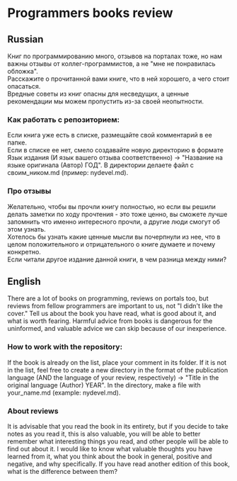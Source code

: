 # Programmers books review

## Russian
Книг по программированию много, отзывов на порталах тоже, но нам важны отзывы от коллег-программистов, а не "мне не понравилась обложка".  
Расскажите о прочитанной вами книге, что в ней хорошего, а чего стоит опасаться.  
Вредные советы из книг опасны для несведущих, а ценные рекомендации мы можем пропустить из-за своей неопытности.  

### Как работать с репозиторием:  
Если книга уже есть в списке, размещайте свой комментарий в ее папке.  
Если в списке ее нет, смело создавайте новую директорию в формате Язык издания (И язык вашего отзыва соответственно) -> "Название на языке оригинала (Автор) ГОД".
В директории делаете файл с своим_ником.md (пример: nydevel.md).

### Про отзывы
Желательно, чтобы вы прочли книгу полностью, но если вы решили делать заметки по ходу прочтения - это тоже ценно, вы сможете лучше запомнить что именно интересного прочли, а другие люди смогут об этом узнать.  
Хотелось бы узнать какие ценные мысли вы почерпнули из нее, что в целом положительного и отрицательного о книге думаете и почему конкретно.  
Если читали другое издание данной книги, в чем разница между ними?  

## English
There are a lot of books on programming, reviews on portals too, but reviews from fellow programmers are important to us, not "I didn't like the cover."
Tell us about the book you have read, what is good about it, and what is worth fearing.
Harmful advice from books is dangerous for the uninformed, and valuable advice we can skip because of our inexperience.

### How to work with the repository:
If the book is already on the list, place your comment in its folder.
If it is not in the list, feel free to create a new directory in the format of the publication language (AND the language of your review, respectively) -> "Title in the original language (Author) YEAR".
In the directory, make a file with your_name.md (example: nydevel.md).

### About reviews
It is advisable that you read the book in its entirety, but if you decide to take notes as you read it, this is also valuable, you will be able to better remember what interesting things you read, and other people will be able to find out about it.
I would like to know what valuable thoughts you have learned from it, what you think about the book in general, positive and negative, and why specifically.
If you have read another edition of this book, what is the difference between them?
